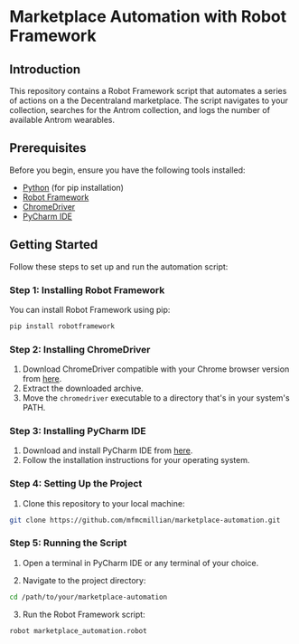 # Marketplace Automation with Robot Framework

## Introduction

This repository contains a Robot Framework script that automates a series of actions on a the Decentraland marketplace. The script navigates to your collection, searches for the Antrom collection, and logs the number of available Antrom wearables.

## Prerequisites

Before you begin, ensure you have the following tools installed:

- [Python](https://www.python.org/downloads/) (for pip installation)
- [Robot Framework](https://robotframework.org)
- [ChromeDriver](https://sites.google.com/chromium.org/driver/)
- [PyCharm IDE](https://www.jetbrains.com/pycharm/)

## Getting Started

Follow these steps to set up and run the automation script:

### **Step 1: Installing Robot Framework**

You can install Robot Framework using pip:

```bash
pip install robotframework
```

### **Step 2: Installing ChromeDriver**

1. Download ChromeDriver compatible with your Chrome browser version from [here](https://sites.google.com/chromium.org/driver/).
2. Extract the downloaded archive.
3. Move the `chromedriver` executable to a directory that's in your system's PATH.

### **Step 3: Installing PyCharm IDE**

1. Download and install PyCharm IDE from [here](https://www.jetbrains.com/pycharm/).
2. Follow the installation instructions for your operating system.

### **Step 4: Setting Up the Project**

1. Clone this repository to your local machine:

```bash
git clone https://github.com/mfmcmillian/marketplace-automation.git
```

### **Step 5: Running the Script**

1. Open a terminal in PyCharm IDE or any terminal of your choice.

2. Navigate to the project directory:

```bash
cd /path/to/your/marketplace-automation
```

3. Run the Robot Framework script:

```bash
robot marketplace_automation.robot
```
